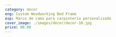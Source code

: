 ```yaml
---
category: decor
eng: Custom Woodworking Bed Frame
esp: Marco de cama para carpintería personalizado
cover_image: ./images/decor/decor-10.jpg
price: 00.00
---
```

 
